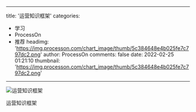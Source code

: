 
---
title: '运营知识框架'
categories: 
 - 学习
 - ProcessOn
 - 推荐
headimg: 'https://img.processon.com/chart_image/thumb/5c384648e4b025fe7c797dc2.png'
author: ProcessOn
comments: false
date: 2022-02-25 01:21:10
thumbnail: 'https://img.processon.com/chart_image/thumb/5c384648e4b025fe7c797dc2.png'
---

<div>   
<img class="thumb" alt="运营知识框架" src="https://img.processon.com/chart_image/thumb/5c384648e4b025fe7c797dc2.png" referrerpolicy="no-referrer">
<p>运营知识框架</p>  
</div>
            